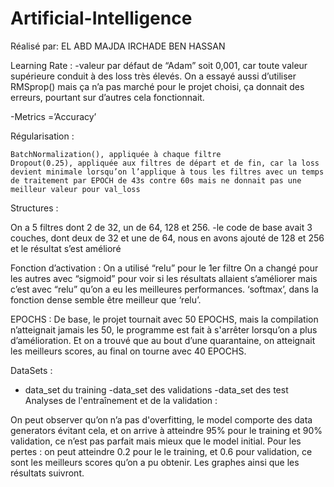 # Artificial-Intelligence
Réalisé par: 
EL ABD MAJDA
IRCHADE BEN HASSAN


Learning Rate :
-valeur par défaut de “Adam” soit 0,001, car toute valeur supérieure conduit à des loss très élevés.
On a essayé aussi d’utiliser RMSprop()  mais ça n’a pas marché pour le projet choisi, ça donnait des erreurs, pourtant sur d’autres cela fonctionnait.

-Metrics =’Accuracy’


Régularisation :

    BatchNormalization(), appliquée à chaque filtre
    Dropout(0.25), appliquée aux filtres de départ et de fin, car la loss devient minimale lorsqu’on l’applique à tous les filtres avec un temps de traitement par EPOCH de 43s contre 60s mais ne donnait pas une meilleur valeur pour val_loss    


Structures :

On a 5 filtres dont 2 de 32, un de 64, 128 et 256.
-le code de base avait 3 couches, dont deux de 32 et une de 64, nous en avons ajouté de 128 et 256 et le résultat s’est amélioré




Fonction d’activation :
On a utilisé “relu” pour le 1er filtre
On a changé pour les autres avec “sigmoid” pour voir si les résultats allaient s’améliorer mais c’est avec “relu” qu’on a eu les meilleures performances.
‘softmax’, dans la fonction dense semble être meilleur que ‘relu’.

EPOCHS :
De base, le projet tournait avec 50 EPOCHS, mais la compilation n’atteignait jamais les 50, le programme est fait à s'arrêter lorsqu’on a plus d’amélioration.
Et on a trouvé que au bout d’une quarantaine, on atteignait les meilleurs scores, au final on tourne avec 40 EPOCHS.

DataSets :
- data_set du training
-data_set des validations
-data_set des test
Analyses de l'entraînement et de la validation : 

On peut observer qu’on n’a pas d'overfitting, le model comporte des data generators évitant cela, et on arrive à atteindre 95% pour le training et 90% validation, ce n’est pas parfait mais mieux que le model initial.
Pour les pertes : on peut atteindre 0.2 pour le le training, et 0.6 pour validation, ce sont les meilleurs scores qu’on a pu obtenir.
Les graphes ainsi que les résultats suivront.
